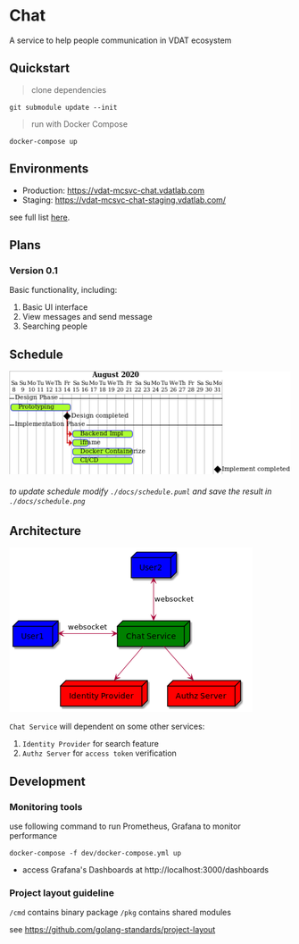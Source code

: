 # Chat
A service to help people communication in VDAT ecosystem

## Quickstart
> clone dependencies
```shell script
git submodule update --init
```

> run with Docker Compose
```shell script
docker-compose up
```

## Environments
* Production: https://vdat-mcsvc-chat.vdatlab.com
* Staging: https://vdat-mcsvc-chat-staging.vdatlab.com/

see full list [here](https://gitlab.com/vdat/mcsvc/chat/-/environments).

## Plans
### Version 0.1
Basic functionality, including:
1. Basic UI interface
2. View messages and send message
3. Searching people

## Schedule
![](docs/schedule.png)

###### to update schedule modify `./docs/schedule.puml` and save the result in `./docs/schedule.png`

## Architecture
![](docs/architecture.png)

`Chat Service` will dependent on some other services:
1. `Identity Provider` for search feature
2. `Authz Server` for `access token` verification

## Development

### Monitoring tools
use following command to run Prometheus, Grafana to monitor performance
```shell script
docker-compose -f dev/docker-compose.yml up
```
* access Grafana's Dashboards at http://localhost:3000/dashboards

### Project layout guideline

`/cmd` contains binary package
`/pkg` contains shared modules

see https://github.com/golang-standards/project-layout
